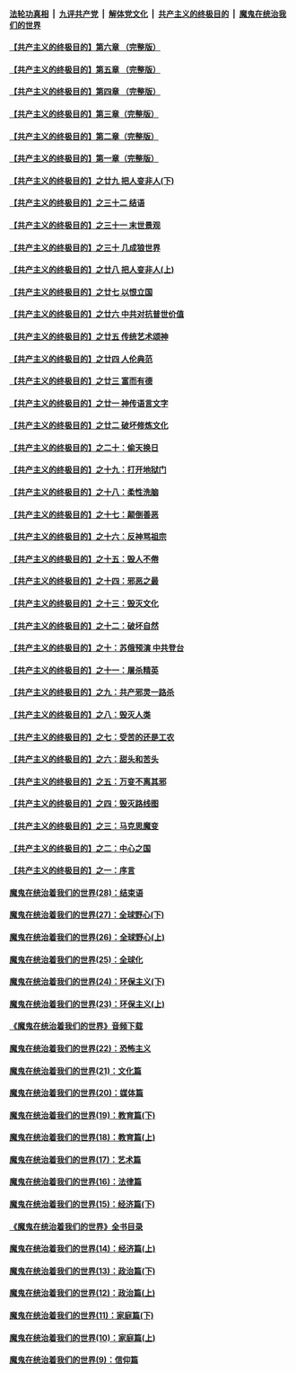 ####  [法轮功真相](../../../../basic/blob/master/README.md?t=06121301) &nbsp;|&nbsp; [九评共产党](../../../../9ping.md/blob/master/README.md?t=06121301) &nbsp;|&nbsp; [解体党文化](../../../../jtdwh.md/blob/master/README.md?t=06121301)  &nbsp;|&nbsp; [共产主义的终极目的](../../../../gczydzjmd.md/blob/master/README.md?t=06121301) &nbsp;|&nbsp; [魔鬼在统治我们的世界](../../../../mgztzwmdsj.md/blob/master/README.md?t=06121301) 

#### [【共产主义的终极目的】第六章 （完整版）](../pages/nsc422/n11428913.md?t=06121301) 

#### [【共产主义的终极目的】第五章 （完整版）](../pages/nsc422/n11428912.md?t=06121301) 

#### [【共产主义的终极目的】第四章 （完整版）](../pages/nsc422/n11428907.md?t=06121301) 

#### [【共产主义的终极目的】第三章（完整版）](../pages/nsc422/n11428848.md?t=06121301) 

#### [【共产主义的终极目的】第二章（完整版）](../pages/nsc422/n11428831.md?t=06121301) 

#### [【共产主义的终极目的】第一章（完整版）](../pages/nsc422/n11417651.md?t=06121301) 

#### [【共产主义的终极目的】之廿九 把人变非人(下)](../pages/nsc422/n11344140.md?t=06121301) 

#### [【共产主义的终极目的】之三十二 结语](../pages/nsc422/n11360535.md?t=06121301) 

#### [【共产主义的终极目的】之三十一 末世景观](../pages/nsc422/n11351129.md?t=06121301) 

#### [【共产主义的终极目的】之三十 几成狼世界](../pages/nsc422/n11348280.md?t=06121301) 

#### [【共产主义的终极目的】之廿八 把人变非人(上)](../pages/nsc422/n11340492.md?t=06121301) 

#### [【共产主义的终极目的】之廿七 以恨立国](../pages/nsc422/n11336944.md?t=06121301) 

#### [【共产主义的终极目的】之廿六 中共对抗普世价值](../pages/nsc422/n11324785.md?t=06121301) 

#### [【共产主义的终极目的】之廿五 传统艺术颂神](../pages/nsc422/n11296396.md?t=06121301) 

#### [【共产主义的终极目的】之廿四 人伦典范](../pages/nsc422/n11296397.md?t=06121301) 

#### [【共产主义的终极目的】之廿三 富而有德](../pages/nsc422/n11283598.md?t=06121301) 

#### [【共产主义的终极目的】之廿一 神传语言文字](../pages/nsc422/n11263265.md?t=06121301) 

#### [【共产主义的终极目的】之廿二 破坏修炼文化](../pages/nsc422/n11245728.md?t=06121301) 

#### [【共产主义的终极目的】之二十：偷天换日](../pages/nsc422/n11238846.md?t=06121301) 

#### [【共产主义的终极目的】之十九：打开地狱门](../pages/nsc422/n11206376.md?t=06121301) 

#### [【共产主义的终极目的】之十八：柔性洗脑](../pages/nsc422/n11199994.md?t=06121301) 

#### [【共产主义的终极目的】之十七：颠倒善恶](../pages/nsc422/n11179782.md?t=06121301) 

#### [【共产主义的终极目的】之十六：反神骂祖宗](../pages/nsc422/n11166798.md?t=06121301) 

#### [【共产主义的终极目的】之十五：毁人不倦](../pages/nsc422/n11166792.md?t=06121301) 

#### [【共产主义的终极目的】之十四：邪恶之最](../pages/nsc422/n11150249.md?t=06121301) 

#### [【共产主义的终极目的】之十三：毁灭文化](../pages/nsc422/n11135227.md?t=06121301) 

#### [【共产主义的终极目的】之十二：破坏自然](../pages/nsc422/n11135214.md?t=06121301) 

#### [【共产主义的终极目的】之十：苏俄预演 中共登台](../pages/nsc422/n11118424.md?t=06121301) 

#### [【共产主义的终极目的】之十一：屠杀精英](../pages/nsc422/n11118442.md?t=06121301) 

#### [【共产主义的终极目的】之九：共产邪灵一路杀](../pages/nsc422/n11114139.md?t=06121301) 

#### [【共产主义的终极目的】之八：毁灭人类](../pages/nsc422/n11108503.md?t=06121301) 

#### [【共产主义的终极目的】之七：受苦的还是工农](../pages/nsc422/n11101809.md?t=06121301) 

#### [【共产主义的终极目的】之六：甜头和苦头](../pages/nsc422/n11096971.md?t=06121301) 

#### [【共产主义的终极目的】之五：万变不离其邪](../pages/nsc422/n11091285.md?t=06121301) 

#### [【共产主义的终极目的】之四：毁灭路线图](../pages/nsc422/n11086284.md?t=06121301) 

#### [【共产主义的终极目的】之三：马克思魔变](../pages/nsc422/n11061941.md?t=06121301) 

#### [【共产主义的终极目的】之二：中心之国](../pages/nsc422/n11047728.md?t=06121301) 

#### [【共产主义的终极目的】之一：序言](../pages/nsc422/n11086077.md?t=06121301) 

#### [魔鬼在统治着我们的世界(28)：结束语](../pages/nsc422/n10936246.md?t=06121301) 

#### [魔鬼在统治着我们的世界(27)：全球野心(下)](../pages/nsc422/n10928319.md?t=06121301) 

#### [魔鬼在统治着我们的世界(26)：全球野心(上)](../pages/nsc422/n10900318.md?t=06121301) 

#### [魔鬼在统治着我们的世界(25)：全球化](../pages/nsc422/n10788205.md?t=06121301) 

#### [魔鬼在统治着我们的世界(24)：环保主义(下)](../pages/nsc422/n10695307.md?t=06121301) 

#### [魔鬼在统治着我们的世界(23)：环保主义(上)](../pages/nsc422/n10688613.md?t=06121301) 

#### [《魔鬼在统治着我们的世界》音频下载](../pages/nsc422/n10635553.md?t=06121301) 

#### [魔鬼在统治着我们的世界(22)：恐怖主义](../pages/nsc422/n10614727.md?t=06121301) 

#### [魔鬼在统治着我们的世界(21)：文化篇](../pages/nsc422/n10597706.md?t=06121301) 

#### [魔鬼在统治着我们的世界(20)：媒体篇](../pages/nsc422/n10586579.md?t=06121301) 

#### [魔鬼在统治着我们的世界(19)：教育篇(下)](../pages/nsc422/n10564808.md?t=06121301) 

#### [魔鬼在统治着我们的世界(18)：教育篇(上)](../pages/nsc422/n10526970.md?t=06121301) 

#### [魔鬼在统治着我们的世界(17)：艺术篇](../pages/nsc422/n10499093.md?t=06121301) 

#### [魔鬼在统治着我们的世界(16)：法律篇](../pages/nsc422/n10485969.md?t=06121301) 

#### [魔鬼在统治着我们的世界(15)：经济篇(下)](../pages/nsc422/n10469975.md?t=06121301) 

#### [《魔鬼在统治着我们的世界》全书目录](../pages/nsc422/n10464261.md?t=06121301) 

#### [魔鬼在统治着我们的世界(14)：经济篇(上)](../pages/nsc422/n10457370.md?t=06121301) 

#### [魔鬼在统治着我们的世界(13)：政治篇(下)](../pages/nsc422/n10448270.md?t=06121301) 

#### [魔鬼在统治着我们的世界(12)：政治篇(上)](../pages/nsc422/n10444576.md?t=06121301) 

#### [魔鬼在统治着我们的世界(11)：家庭篇(下)](../pages/nsc422/n10440961.md?t=06121301) 

#### [魔鬼在统治着我们的世界(10)：家庭篇(上)](../pages/nsc422/n10435448.md?t=06121301) 

#### [魔鬼在统治着我们的世界(9)：信仰篇](../pages/nsc422/n10432159.md?t=06121301) 


